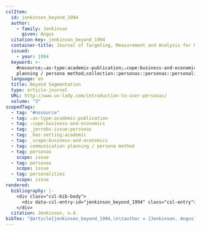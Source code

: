 ```yaml
---
cslItem:
  id: jenkinson_beyond_1994
  author:
    - family: Jenkinson
      given: Angus
  citation-key: jenkinson_beyond_1994
  container-title: Journal of Targeting, Measurement and Analysis for Marketing
  issued:
    - year: 1994
  keyword: >-
    #nosource;ₕas-type:academic-publication;ₛcope:business-and-economics;_jerrobs-issue:personas;_has-setting:academic;_scope:business-and-economics;communication
    planning / persona method;collection::personas::personas::personalities
  language: en
  title: Beyond Segmentation
  type: article-journal
  URL: http://www.ux-lady.com/introduction-to-user-personas/
  volume: "3"
scopedTags:
  - tag: "#nosource"
  - tag: ₕas-type:academic-publication
  - tag: ₛcope:business-and-economics
  - tag: _jerrobs-issue:personas
  - tag: _has-setting:academic
  - tag: _scope:business-and-economics
  - tag: communication planning / persona method
  - tag: personas
    scope: issue
  - tag: personas
    scope: issue
  - tag: personalities
    scope: issue
rendered:
  bibliography: |-
    <div class="csl-bib-body">
      <div data-csl-entry-id="jenkinson_beyond_1994" class="csl-entry">Jenkinson, A. n.d.. Beyond Segmentation. <i>Journal of Targeting, Measurement and Analysis for Marketing</i>, <i>3</i>. http://www.ux-lady.com/introduction-to-user-personas/</div>
    </div>
  citation: Jenkinson, n.d.
bibTex: "@article{jenkinson_beyond_1994,\n\tauthor = {Jenkinson, Angus},\n\tjournal = {Journal of Targeting, Measurement and Analysis for Marketing},\n\ttitle = {Beyond {Segmentation}},\n\thowpublished = {http://www.ux-lady.com/introduction-to-user-personas/},\n\tvolume = {3},\n}\n\n"
---
```

